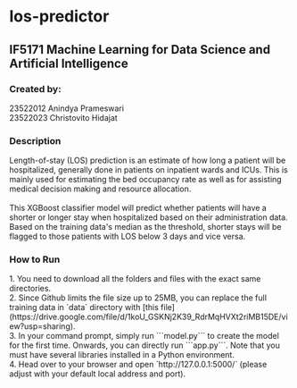# los-predictor

<h2><b>IF5171 Machine Learning for Data Science and Artificial Intelligence</b></h2>

<h3><b>Created by:</b></h3>
23522012 Anindya Prameswari<br>
23522023 Christovito Hidajat<br>

<h3><b>Description</b></h3>
Length-of-stay (LOS) prediction is an estimate of how long a patient will be hospitalized, generally done in patients on inpatient wards and ICUs. This is mainly used for estimating the bed occupancy rate as well as for assisting medical decision making and resource allocation.<br>
<br>
This XGBoost classifier model will predict whether patients will have a shorter or longer stay when hospitalized based on their administration data. Based on the training data's median as the threshold, shorter stays will be flagged to those patients with LOS below 3 days and vice versa.

<h3><b>How to Run</b></h3>
1. You need to download all the folders and files with the exact same directories.<br>
2. Since Github limits the file size up to 25MB, you can replace the full training data in `data` directory with [this file](https://drive.google.com/file/d/1koU_GSKNj2K39_RdrMqHVXt2riMB15DE/view?usp=sharing).<br>
3. In your command prompt, simply run ```model.py``` to create the model for the first time. Onwards, you can directly run ```app.py```. Note that you must have several libraries installed in a Python environment.<br> 
4. Head over to your browser and open `http://127.0.0.1:5000/` (please adjust with your default local address and port).<br>
